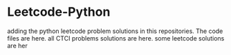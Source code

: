 # Leetcode-Python
adding the python leetcode problem solutions in this repositories. 
The code files are here.
all CTCI problems solutions are here.
some leetcode solutions are her








































































































































































































































































































































































































































































































































































































































































